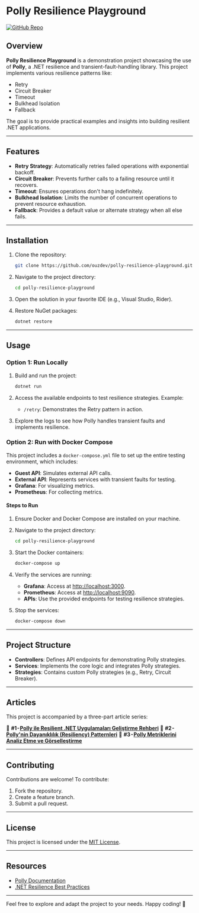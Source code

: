 # Polly Resilience Playground

[![GitHub Repo](https://img.shields.io/badge/GitHub-ouzdev/polly--resilience--playground-blue?logo=github)](https://github.com/ouzdev/polly-resilience-playground.git)

## Overview

**Polly Resilience Playground** is a demonstration project showcasing the use of **Polly**, a .NET resilience and transient-fault-handling library. This project implements various resilience patterns like:

- Retry
- Circuit Breaker
- Timeout
- Bulkhead Isolation
- Fallback

The goal is to provide practical examples and insights into building resilient .NET applications.

---

## Features

- **Retry Strategy**: Automatically retries failed operations with exponential backoff.
- **Circuit Breaker**: Prevents further calls to a failing resource until it recovers.
- **Timeout**: Ensures operations don't hang indefinitely.
- **Bulkhead Isolation**: Limits the number of concurrent operations to prevent resource exhaustion.
- **Fallback**: Provides a default value or alternate strategy when all else fails.

---

## Installation

1. Clone the repository:
   ```bash
   git clone https://github.com/ouzdev/polly-resilience-playground.git
   ```

2. Navigate to the project directory:
   ```bash
   cd polly-resilience-playground
   ```

3. Open the solution in your favorite IDE (e.g., Visual Studio, Rider).

4. Restore NuGet packages:
   ```bash
   dotnet restore
   ```

---

## Usage

### Option 1: Run Locally

1. Build and run the project:
   ```bash
   dotnet run
   ```

2. Access the available endpoints to test resilience strategies. Example:
   - `/retry`: Demonstrates the Retry pattern in action.

3. Explore the logs to see how Polly handles transient faults and implements resilience.

### Option 2: Run with Docker Compose

This project includes a `docker-compose.yml` file to set up the entire testing environment, which includes:
- **Guest API**: Simulates external API calls.
- **External API**: Represents services with transient faults for testing.
- **Grafana**: For visualizing metrics.
- **Prometheus**: For collecting metrics.

#### Steps to Run

1. Ensure Docker and Docker Compose are installed on your machine.

2. Navigate to the project directory:
   ```bash
   cd polly-resilience-playground
   ```

3. Start the Docker containers:
   ```bash
   docker-compose up
   ```

4. Verify the services are running:
   - **Grafana**: Access at [http://localhost:3000](http://localhost:3000).
   - **Prometheus**: Access at [http://localhost:9090](http://localhost:9090).
   - **APIs**: Use the provided endpoints for testing resilience strategies.

5. Stop the services:
   ```bash
   docker-compose down
   ```

---

## Project Structure

- **Controllers**: Defines API endpoints for demonstrating Polly strategies.
- **Services**: Implements the core logic and integrates Polly strategies.
- **Strategies**: Contains custom Polly strategies (e.g., Retry, Circuit Breaker).

---

## Articles

This project is accompanied by a three-part article series:

📌 **#1 - [Polly ile Resilient .NET Uygulamaları Geliştirme Rehberi](#)**
📌 **#2 - [Polly'nin Dayanıklılık (Resiliency) Patternleri](#)**
📌 **#3 - [Polly Metriklerini Analiz Etme ve Görselleştirme](#)**

---

## Contributing

Contributions are welcome! To contribute:

1. Fork the repository.
2. Create a feature branch.
3. Submit a pull request.

---

## License

This project is licensed under the [MIT License](LICENSE).

---

## Resources

- [Polly Documentation](https://github.com/App-vNext/Polly)
- [.NET Resilience Best Practices](https://learn.microsoft.com/en-us/dotnet/architecture/cloud-native/resilient-cloud-apps)

---

Feel free to explore and adapt the project to your needs. Happy coding! 🎉
